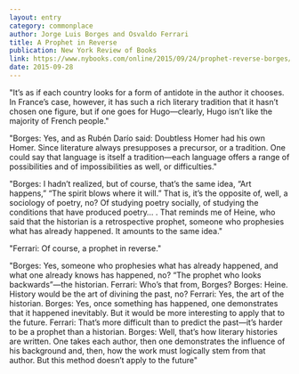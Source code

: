 ```yaml
---
layout: entry
category: commonplace
author: Jorge Luis Borges and Osvaldo Ferrari
title: A Prophet in Reverse
publication: New York Review of Books
link: https://www.nybooks.com/online/2015/09/24/prophet-reverse-borges/
date: 2015-09-28
---
```


"It’s as if each country looks for a form of antidote in the author it chooses. In France’s case, however, it has such a rich literary tradition that it hasn’t chosen one figure, but if one goes for Hugo—clearly, Hugo isn’t like the majority of French people."

"Borges: Yes, and as Rubén Darío said: Doubtless Homer had his own Homer. Since literature always presupposes a precursor, or a tradition. One could say that language is itself a tradition—each language offers a range of possibilities and of impossibilities as well, or difficulties."

"Borges: I hadn’t realized, but of course, that’s the same idea, “Art happens,” “The spirit blows where it will.” That is, it’s the opposite of, well, a sociology of poetry, no? Of studying poetry socially, of studying the conditions that have produced poetry… . That reminds me of Heine, who said that the historian is a retrospective prophet, someone who prophesies what has already happened. It amounts to the same idea."

"Ferrari: Of course, a prophet in reverse."

"Borges: Yes, someone who prophesies what has already happened, and what one already knows has happened, no? “The prophet who looks backwards”—the historian. Ferrari: Who’s that from, Borges? Borges: Heine. History would be the art of divining the past, no? Ferrari: Yes, the art of the historian. Borges: Yes, once something has happened, one demonstrates that it happened inevitably. But it would be more interesting to apply that to the future. Ferrari: That’s more difficult than to predict the past—it’s harder to be a prophet than a historian. Borges: Well, that’s how literary histories are written. One takes each author, then one demonstrates the influence of his background and, then, how the work must logically stem from that author. But this method doesn’t apply to the future"
